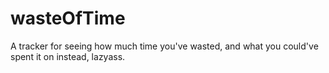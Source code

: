 # wasteOfTime
A tracker for seeing how much time you've wasted, and what you could've spent it on instead, lazyass.
